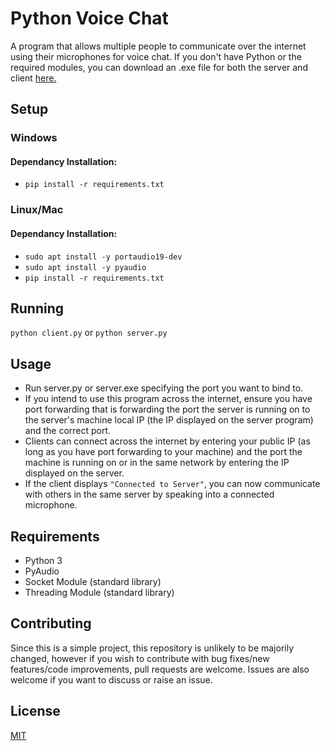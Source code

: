 # Python Voice Chat
A program that allows multiple people to communicate over the internet using their microphones for voice chat. If you don't have Python or the required modules, you can download an .exe file for both the server and client [here.](https://github.com/TomPrograms/Python-Voice-Chat/releases/tag/0.1)

## Setup
### Windows
#### Dependancy Installation:
- ``pip install -r requirements.txt``

### Linux/Mac
#### Dependancy Installation:
- ``sudo apt install -y portaudio19-dev``
- ``sudo apt install -y pyaudio``
- ``pip install -r requirements.txt``

## Running 
``python client.py`` or ``python server.py``

## Usage
- Run server.py or server.exe specifying the port you want to bind to.
- If you intend to use this program across the internet, ensure you have port forwarding that is forwarding the port the server is running on to the server's machine local IP (the IP displayed on the server program) and the correct port.
- Clients can connect across the internet by entering your public IP (as long as you have port forwarding to your machine) and the port the machine is running on or in the same network by entering the IP displayed on the server.
- If the client displays ``"Connected to Server"``, you can now communicate with others in the same server by speaking into a connected microphone.

## Requirements
- Python 3
- PyAudio
- Socket Module (standard library)
- Threading Module (standard library)

## Contributing
Since this is a simple project, this repository is unlikely to be majorily changed, however if you wish to contribute with bug fixes/new features/code improvements, pull requests are welcome. Issues are also welcome if you want to discuss or raise an issue.

## License
[MIT](https://choosealicense.com/licenses/mit/)
